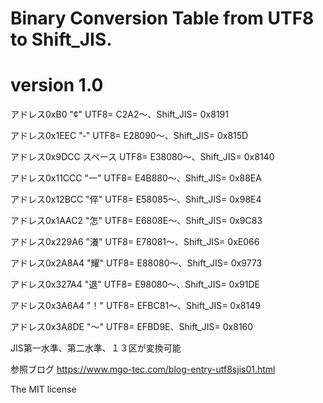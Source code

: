 # Binary Conversion Table from UTF8 to Shift_JIS.
# version 1.0
アドレス0xB0 "¢" UTF8= C2A2～、Shift_JIS= 0x8191

アドレス0x1EEC "‐" UTF8= E28090～、Shift_JIS= 0x815D

アドレス0x9DCC スペース UTF8= E38080～、Shift_JIS= 0x8140

アドレス0x11CCC "一" UTF8= E4B880～、Shift_JIS= 0x88EA

アドレス0x12BCC "倅" UTF8= E58085～、Shift_JIS= 0x98E4

アドレス0x1AAC2 "怎" UTF8= E6808E～、Shift_JIS= 0x9C83

アドレス0x229A6 "瀁" UTF8= E78081～、Shift_JIS= 0xE066

アドレス0x2A8A4 "耀" UTF8= E88080～、Shift_JIS= 0x9773

アドレス0x327A4 "退" UTF8= E98080～、Shift_JIS= 0x91DE

アドレス0x3A6A4 "！" UTF8= EFBC81～、Shift_JIS= 0x8149

アドレス0x3A8DE "～" UTF8= EFBD9E、Shift_JIS= 0x8160

JIS第一水準、第二水準、１３区が変換可能

参照ブログ https://www.mgo-tec.com/blog-entry-utf8sjis01.html

The MIT license